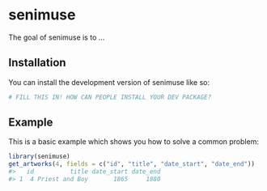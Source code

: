 
<!-- README.md is generated from README.Rmd. Please edit that file -->

# senimuse

<!-- badges: start -->
<!-- badges: end -->

The goal of senimuse is to …

## Installation

You can install the development version of senimuse like so:

``` r
# FILL THIS IN! HOW CAN PEOPLE INSTALL YOUR DEV PACKAGE?
```

## Example

This is a basic example which shows you how to solve a common problem:

``` r
library(senimuse)
get_artworks(4, fields = c("id", "title", "date_start", "date_end"))
#>   id          title date_start date_end
#> 1  4 Priest and Boy       1865     1880
```
